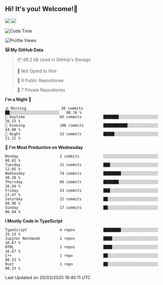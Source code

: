 ## Hi! It's you! Welcome!👋
<p align="left">
  <img src="https://github-readme-stats.vercel.app/api/top-langs/?username=Shanshuimei&theme=transparent&hide_border=true" />
  <img src="https://github-readme-stats.vercel.app/api/wakatime?username=Shanshuimei&theme=transparent&hide_border=true&layout=compact&langs_count=22" />
</p>

<!--START_SECTION:waka-->
![Code Time](http://img.shields.io/badge/Code%20Time-178%20hrs%2041%20mins-blue)

![Profile Views](http://img.shields.io/badge/Profile%20Views-2-blue)

**🐱 My GitHub Data** 

> 📦 69.2 kB Used in GitHub's Storage 
 > 
> 🚫 Not Opted to Hire
 > 
> 📜 6 Public Repositories 
 > 
> 🔑 7 Private Repositories 
 > 
**I'm a Night 🦉** 

```text
🌞 Morning                20 commits          ██░░░░░░░░░░░░░░░░░░░░░░░   08.16 % 
🌆 Daytime                65 commits          ███████░░░░░░░░░░░░░░░░░░   26.53 % 
🌃 Evening                108 commits         ███████████░░░░░░░░░░░░░░   44.08 % 
🌙 Night                  52 commits          █████░░░░░░░░░░░░░░░░░░░░   21.22 % 
```
📅 **I'm Most Productive on Wednesday** 

```text
Monday                   2 commits           ░░░░░░░░░░░░░░░░░░░░░░░░░   00.82 % 
Tuesday                  31 commits          ███░░░░░░░░░░░░░░░░░░░░░░   12.65 % 
Wednesday                74 commits          ████████░░░░░░░░░░░░░░░░░   30.20 % 
Thursday                 66 commits          ███████░░░░░░░░░░░░░░░░░░   26.94 % 
Friday                   33 commits          ███░░░░░░░░░░░░░░░░░░░░░░   13.47 % 
Saturday                 22 commits          ██░░░░░░░░░░░░░░░░░░░░░░░   08.98 % 
Sunday                   17 commits          ██░░░░░░░░░░░░░░░░░░░░░░░   06.94 % 
```


**I Mostly Code in TypeScript** 

```text
TypeScript               4 repos             ████████░░░░░░░░░░░░░░░░░   33.33 % 
Jupyter Notebook         2 repos             ████░░░░░░░░░░░░░░░░░░░░░   16.67 % 
HTML                     2 repos             ████░░░░░░░░░░░░░░░░░░░░░   16.67 % 
C++                      1 repo              ██░░░░░░░░░░░░░░░░░░░░░░░   08.33 % 
Rust                     1 repo              ██░░░░░░░░░░░░░░░░░░░░░░░   08.33 % 
```




 Last Updated on 20/03/2025 18:45:11 UTC
<!--END_SECTION:waka-->
